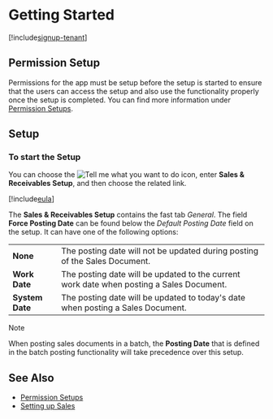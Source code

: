 # Getting Started

[!include[signup-tenant](../includes/signup-tenant.md)]

## Permission Setup

Permissions for the app must be setup before the setup is started to ensure that the users can access the setup and also use the functionality properly once the setup is completed. You can find more information under [Permission Setups](../permission-setups.md).

## Setup

### To start the Setup

You can choose the ![Tell me what you want to do](/images/magnifying-glass.gif) icon, enter **Sales & Receivables Setup**, and then choose the related link.

[!include[eula](../../includes/eula-page.md)]

The **Sales & Receivables Setup** contains the fast tab *General*. The field **Force Posting Date** can be found below the *Default Posting Date* field on the setup. It can have one of the following options:

|                      |                                                                                          |
|----------------------|------------------------------------------------------------------------------------------|
| **None**             | The posting date will not be updated during posting of the Sales Document.               |
| **Work Date**        | The posting date will be updated to the current work date when posting a Sales Document. |
| **System Date**      | The posting date will be updated to today's date when posting a Sales Document.          |

> [!NOTE]
> When posting sales documents in a batch, the **Posting Date** that is defined in the batch posting functionality will take precedence over this setup.

## See Also

- [Permission Setups](../permission-setups.md)
- [Setting up Sales](https://learn.microsoft.com/en-US/dynamics365/business-central/sales-setup-sales)
